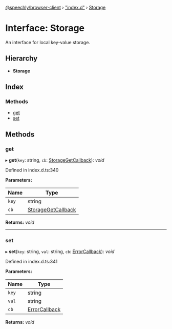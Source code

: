 [@speechly/browser-client](../README.md) › ["index.d"](../modules/_index_d_.md) › [Storage](_index_d_.storage.md)

# Interface: Storage

An interface for local key-value storage.

## Hierarchy

* **Storage**

## Index

### Methods

* [get](_index_d_.storage.md#get)
* [set](_index_d_.storage.md#set)

## Methods

###  get

▸ **get**(`key`: string, `cb`: [StorageGetCallback](../modules/_index_d_.md#storagegetcallback)): *void*

Defined in index.d.ts:340

**Parameters:**

Name | Type |
------ | ------ |
`key` | string |
`cb` | [StorageGetCallback](../modules/_index_d_.md#storagegetcallback) |

**Returns:** *void*

___

###  set

▸ **set**(`key`: string, `val`: string, `cb`: [ErrorCallback](../modules/_index_d_.md#errorcallback)): *void*

Defined in index.d.ts:341

**Parameters:**

Name | Type |
------ | ------ |
`key` | string |
`val` | string |
`cb` | [ErrorCallback](../modules/_index_d_.md#errorcallback) |

**Returns:** *void*
